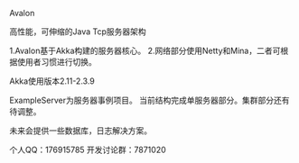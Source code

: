 Avalon 

高性能，可伸缩的Java Tcp服务器架构

1.Avalon基于Akka构建的服务器核心。
2.网络部分使用Netty和Mina，二者可根据使用者习惯进行切换。

Akka使用版本2.11-2.3.9

ExampleServer为服务器事例项目。
当前结构完成单服务器部分。集群部分还有待调整。

未来会提供一些数据库，日志解决方案。

个人QQ：176915785  开发讨论群：7871020